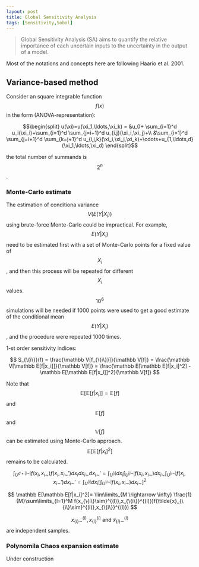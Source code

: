 ```yaml
---
layout: post
title: Global Sensitivity Analysis 
tags: [Sensitivity,Sobol]
---
```


>Global Sensitivity Analysis (SA) aims to quantify the relative importance of
>each uncertain inputs to the uncertainty in the output of a model.

Most of the notations and concepts here are following Haario et al. 2001.

## Variance-based method 
Consider an square integrable function $$f(x)$$ in the form
(ANOVA-representation):

$$\begin{split}
u(\xi)=u(\xi_1,\ldots,\xi_k) =
&u_0+ \sum_{i=1}^d u_i(\xi_i)+\sum_{i=1}^d \sum_{j=i+1}^d u_{i.j}(\xi_i,\xi_j)+\\
&\sum_{i=1}^d \sum_{j=i+1}^d \sum_{k=j+1}^d
u_{i,j,k}(\xi_i,\xi_j,\xi_k)+\cdots+u_{1,\ldots,d}(\xi_1,\ldots,\xi_d)
\end{split}$$

the total number of summands is $$2^n$$.


### Monte-Carlo estimate

The estimation of conditiona variance $$V(E(Y|X_i))$$ using brute-force
Monte-Carlo could be impractical. For example, $$E(Y|X_i)$$ need to be estimated
first with a set of Monte-Carlo points for a fixed value of $$X_i$$, and then
this process will be repeated for different $$X_i$$ values. $$10^6$$ simulations
will be needed if 1000 points were used to get a good estimate of the
conditional mean $$E(Y|X_i)$$, and the procedure were repeated 1000 times. 

1-st order sensitivity indices:

$$
 S_{\{i\}}(f) = \frac{\mathbb V[f_{\{i\}}]}{\mathbb V[f]} 
 = \frac{\mathbb V[\mathbb E[f|x_i]]}{\mathbb V[f]}
 = \frac{\mathbb E[\mathbb E[f|x_i]^2] -\mathbb E[\mathbb E[f|x_i]]^2}{\mathbb
 V[f]}
$$

Note that $$\mathbb E[\mathbb E[f|x_i]]=\mathbb E[f]$$ and $$\mathbb E[f]$$ and
$$\mathbb V[f]$$ can be estimated using Monte-Carlo approach. 
$$\mathbb E[\mathbb E[f|x_i]^2]$$ remains to be calculated.

$$\int_{U^{d+|i \sim|}} f(x_i,x_{i\sim})f(x_i,x_{i\sim}')dx_i
dx_{i\sim}dx_{i\sim}'
=\int_{U^{|\mathfrak i|}}dx_i \int_{U^{|i\sim|}} f(x_i,x_{i\sim})dx_{i\sim} 
\int_{U^{|i\sim|}} f(x_i,x_{i\sim}')dx_{i\sim}'
=\int_{U^{|i|}}dx_i[\int_{U^{|i\sim|}}f(x_i,x_{i\sim})dx_{i\sim}]^2
$$ 

$$
\mathbb E[\mathbb E[f|x_i]^2]= 
\lim\limits_{M \rightarrow \infty}
\frac{1}{M}\sum\limits_{l=1}^M f(x_{\{i\}\sim}^{(l)},x_{\{i\}}^{(l)})f(\tilde{x}_{\{i\}\sim}^{(l)},x_{\{i\}}^{(l)})
$$

$$x_{\{i\}\sim}^{(l)},x_{\{i\}}^{(l)}\ \mbox{and}\ \tilde x_{\{i\}\sim}^{(l)}$$
are independent samples.

### Polynomila Chaos expansion estimate

Under construction
